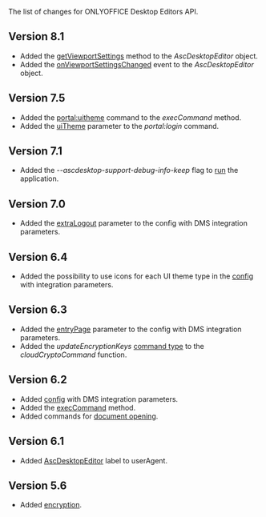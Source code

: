 The list of changes for ONLYOFFICE Desktop Editors API.

## Version 8.1

* Added the [getViewportSettings](/desktop/addingdms/gettingviewportsettings) method to the *AscDesktopEditor* object.
* Added the [onViewportSettingsChanged](/desktop/addingdms/gettingviewportsettings) event to the *AscDesktopEditor* object.

## Version 7.5

* Added the [portal:uitheme](/desktop/addingdms/changingtheme) command to the *execCommand* method.
* Added the [uiTheme](/desktop/addingdms/loginlogout#uiTheme) parameter to the *portal:login* command.

## Version 7.1

* Added the *--ascdesktop-support-debug-info-keep* flag to [run](/desktop/debugging#running) the application.

## Version 7.0

* Added the [extraLogout](/desktop/addingdms/#extraLogout) parameter to the config with DMS integration parameters.

## Version 6.4

* Added the possibility to use icons for each UI theme type in the [config](/desktop/addingdms/) with integration parameters.

## Version 6.3

* Added the [entryPage](/desktop/addingdms/#entryPage) parameter to the config with DMS integration parameters.
* Added the *updateEncryptionKeys* [command type](/desktop/addingdms/encryption#type) to the *cloudCryptoCommand* function.

## Version 6.2

* Added [config](/desktop/addingdms/) with DMS integration parameters.
* Added the [execCommand](/desktop/execcommand) method.
* Added commands for [document opening](/desktop/addingdms/opening#open-command).

## Version 6.1

* Added [AscDesktopEditor](/desktop/addingdms/configuring#recognize) label to userAgent.

## Version 5.6

* Added [encryption](/desktop/addingdms/encryption).
